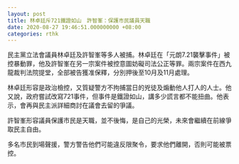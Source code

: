 ```yaml
---
layout: post
title: 林卓廷斥721鐵證如山　許智峯：保護市民議員天職
date: 2020-08-27 19:46:51.000000000 +08:00
categories: rthk
---
```


民主黨立法會議員林卓廷及許智峯等多人被捕。林卓廷在「元朗7.21襲擊事件」被控暴動罪，他及許智峯在另一宗案件被控意圖妨礙司法公正等罪。兩宗案件在西九龍裁判法院提堂，全部被告獲准保釋，分別押後至10月及11月處理。

林卓廷形容是政治檢控，又質疑警方不拘捕當日的兇徒及煽動他人打人的人士。他又說，政府嘗試改寫721事件，但事件是鐵證如山，講多少謊言都不能扭曲。他表示，會再與民主派詳細商討在議會去留的爭議。

許智峯形容議員保護市民是天職，並不後悔，是自己的光榮，未來會繼續在前線爭取民主自由。

多名市民到場聲援，警方警告他們可能違反限聚令，要求他們離開，否則可能被票控。

